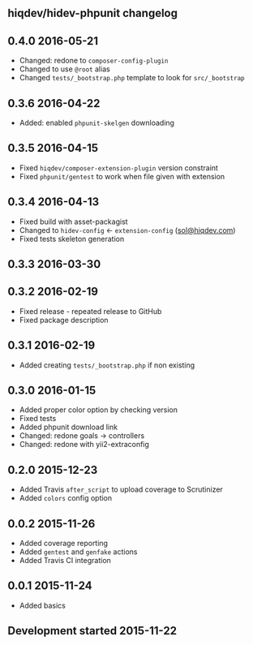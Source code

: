 hiqdev/hidev-phpunit changelog
------------------------------

## 0.4.0 2016-05-21

- Changed: redone to `composer-config-plugin`
- Changed to use `@root` alias
- Changed `tests/_bootstrap.php` template to look for `src/_bootstrap`

## 0.3.6 2016-04-22

- Added: enabled `phpunit-skelgen` downloading

## 0.3.5 2016-04-15

- Fixed `hiqdev/composer-extension-plugin` version constraint
- Fixed `phpunit/gentest` to work when file given with extension

## 0.3.4 2016-04-13

- Fixed build with asset-packagist
- Changed to `hidev-config` <- `extension-config` (sol@hiqdev.com)
- Fixed tests skeleton generation

## 0.3.3 2016-03-30


## 0.3.2 2016-02-19

- Fixed release - repeated release to GitHub
- Fixed package description

## 0.3.1 2016-02-19

- Added creating `tests/_bootstrap.php` if non existing

## 0.3.0 2016-01-15

- Added proper color option by checking version
- Fixed tests
- Added phpunit download link
- Changed: redone goals -> controllers
- Changed: redone with yii2-extraconfig

## 0.2.0 2015-12-23

- Added Travis `after_script` to upload coverage to Scrutinizer
- Added `colors` config option

## 0.0.2 2015-11-26

- Added coverage reporting
- Added `gentest` and `genfake` actions
- Added Travis CI integration

## 0.0.1 2015-11-24

- Added basics

## Development started 2015-11-22

